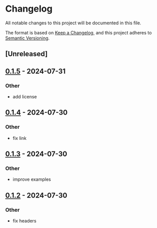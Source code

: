 # Changelog
All notable changes to this project will be documented in this file.

The format is based on [Keep a Changelog](https://keepachangelog.com/en/1.0.0/),
and this project adheres to [Semantic Versioning](https://semver.org/spec/v2.0.0.html).

## [Unreleased]

## [0.1.5](https://github.com/DenisGorbachev/not-found-error/compare/v0.1.4...v0.1.5) - 2024-07-31

### Other
- add license

## [0.1.4](https://github.com/DenisGorbachev/not-found-error/compare/v0.1.3...v0.1.4) - 2024-07-30

### Other
- fix link

## [0.1.3](https://github.com/DenisGorbachev/not-found-error/compare/v0.1.2...v0.1.3) - 2024-07-30

### Other
- improve examples

## [0.1.2](https://github.com/DenisGorbachev/not-found-error/compare/v0.1.1...v0.1.2) - 2024-07-30

### Other
- fix headers
